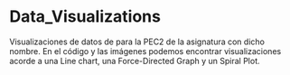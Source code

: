 # Data_Visualizations
Visualizaciones de datos de para la PEC2 de la asignatura con dicho nombre. En el código y las imágenes podemos encontrar visualizaciones acorde a una Line chart, una Force-Directed Graph y un Spiral Plot.
